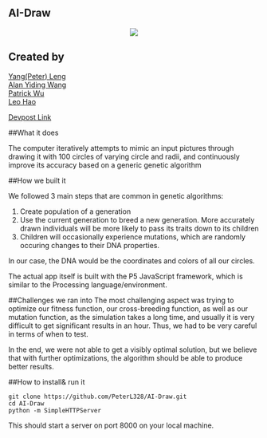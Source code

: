 ## AI-Draw


<div style="text-align:center">
<img src="http://www.petercollingridge.co.uk/sites/files/peter/charles_darwin%20and%20co.png" />
</div>

## Created by

<a href="https://github.com/peterl328">Yang(Peter) Leng</a></br>
<a href="https://github.com/yidingalan">Alan Yiding Wang</a></br>
<a href="https://github.com/patrick-wu">Patrick Wu</a></br>
<a href="https://github.com/zh5930">Leo Hao</a></br>

<a href="https://devpost.com/software/ai-draw">Devpost Link</a></br>

##What it does

The computer iteratively attempts to mimic an input pictures through drawing it with 100 circles of varying circle and radii, and continuously improve its accuracy based on a generic genetic algorithm

##How we built it

We followed 3 main steps that are common in genetic algorithms:
1. Create population of a generation
2. Use the current generation to breed a new generation. More accurately drawn individuals will be more likely to pass its traits down to its children
3. Children will occasionally experience mutations, which are randomly occuring changes to their DNA properties.

In our case, the DNA would be the coordinates and colors of all our circles.

The actual app itself is built with the P5 JavaScript framework, which is similar to the Processing language/environment.

##Challenges we ran into
The most challenging aspect was trying to optimize our fitness function, our cross-breeding function, as well as our mutation function, as the simulation takes a long time, and usually it is very difficult to get significant results in an hour. Thus, we had to be very careful in terms of when to test.

In the end, we were not able to get a visibly optimal solution, but we believe that with further optimizations, the algorithm should be able to produce better results.

##How to install& run it 
```
git clone https://github.com/PeterL328/AI-Draw.git
cd AI-Draw
python -m SimpleHTTPServer
```
This should start a server on port 8000 on your local machine.



